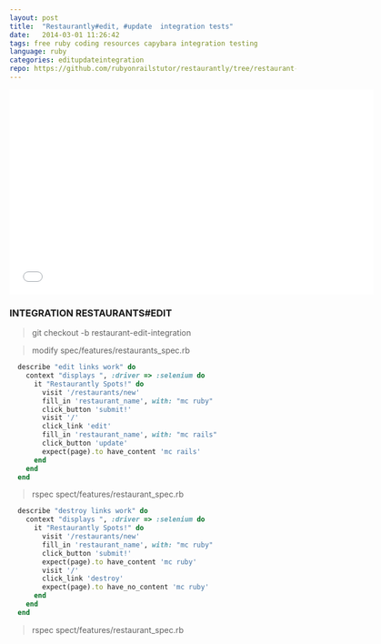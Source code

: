 ```yaml
---
layout: post
title:  "Restaurantly#edit, #update  integration tests"
date:   2014-03-01 11:26:42
tags: free ruby coding resources capybara integration testing
language: ruby
categories: editupdateintegration
repo: https://github.com/rubyonrailstutor/restaurantly/tree/restaurant-edit-integration
---
```


<iframe width="640" height="360" src="//www.youtube.com/embed/lZiI4nAWh3M?vq=hd1080" frameborder="0" allowfullscreen></iframe>


### INTEGRATION RESTAURANTS#EDIT

> git checkout -b restaurant-edit-integration

> modify spec/features/restaurants_spec.rb

```ruby
  describe "edit links work" do
    context "displays ", :driver => :selenium do
      it "Restaurantly Spots!" do
        visit '/restaurants/new'
        fill_in 'restaurant_name', with: "mc ruby"
        click_button 'submit!'
        visit '/'
        click_link 'edit'
        fill_in 'restaurant_name', with: "mc rails"
        click_button 'update'
        expect(page).to have_content 'mc rails'
      end
    end
  end
```

> rspec spect/features/restaurant_spec.rb

```ruby
  describe "destroy links work" do
    context "displays ", :driver => :selenium do
      it "Restaurantly Spots!" do
        visit '/restaurants/new'
        fill_in 'restaurant_name', with: "mc ruby"
        click_button 'submit!'
        expect(page).to have_content 'mc ruby'
        visit '/'
        click_link 'destroy'
        expect(page).to have_no_content 'mc ruby'
      end
    end
  end
```

> rspec spect/features/restaurant_spec.rb
